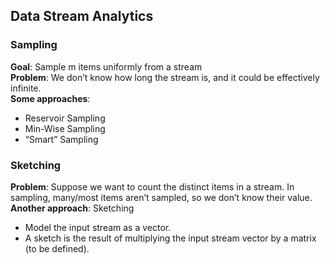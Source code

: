 ## Data Stream Analytics
### Sampling<br>
**Goal**:  Sample m items uniformly from a stream<br>
**Problem**:  We don’t know how long the stream is, and it could be effectively infinite.<br>
**Some approaches**:<br>
- Reservoir Sampling<br>
- Min-Wise Sampling<br>
- “Smart” Sampling<br>

### Sketching<br>
**Problem**:  Suppose we want to count the distinct items in a stream.
In sampling, many/most items aren’t sampled, so we don’t know their value.
**Another approach**: Sketching
- Model the input stream as a vector.
- A sketch is the result of multiplying the input stream vector by a matrix (to be defined).

